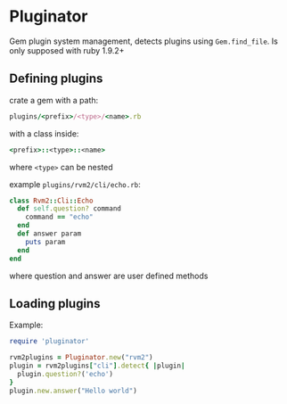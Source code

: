 # Pluginator

Gem plugin system management, detects plugins using `Gem.find_file`.
Is only supposed with ruby 1.9.2+

## Defining plugins

crate a gem with a path:

```ruby
plugins/<prefix>/<type>/<name>.rb
```

with a class inside:

```ruby
<prefix>::<type>::<name>
```

where `<type>` can be nested

example `plugins/rvm2/cli/echo.rb`:

```ruby
class Rvm2::Cli::Echo
  def self.question? command
    command == "echo"
  end
  def answer param
    puts param
  end
end
```

where question and answer are user defined methods

## Loading plugins

Example:

```ruby
require 'pluginator'

rvm2plugins = Pluginator.new("rvm2")
plugin = rvm2plugins["cli"].detect{ |plugin|
  plugin.question?('echo')
}
plugin.new.answer("Hello world")
```

